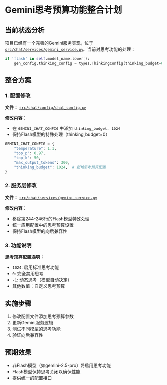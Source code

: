 # Gemini思考预算功能整合计划

## 当前状态分析

项目已经有一个完善的Gemini服务实现，位于 [`src/chat/services/gemini_service.py`](src/chat/services/gemini_service.py)。当前对思考功能的处理：

```python
if 'flash' in self.model_name.lower():
    gen_config.thinking_config = types.ThinkingConfig(thinking_budget=0)
```

## 整合方案

### 1. 配置修改

**文件：** [`src/chat/config/chat_config.py`](src/chat/config/chat_config.py)

**修改内容：**
- 在 `GEMINI_CHAT_CONFIG` 中添加 `thinking_budget: 1024`
- 保持Flash模型的特殊处理（thinking_budget=0）

```python
GEMINI_CHAT_CONFIG = {
    "temperature": 1.1,
    "top_p": 0.97,
    "top_k": 50,
    "max_output_tokens": 300,
    "thinking_budget": 1024,  # 新增思考预算配置
}
```

### 2. 服务层修改

**文件：** [`src/chat/services/gemini_service.py`](src/chat/services/gemini_service.py)

**修改内容：**
- 移除第244-246行的Flash模型特殊处理
- 统一应用配置中的思考预算设置
- 保持Flash模型的向后兼容性

### 3. 功能说明

**思考预算配置选项：**
- `1024`: 启用标准思考功能
- `0`: 完全禁用思考
- `-1`: 动态思考（模型自动决定）
- 其他数值：自定义思考预算

## 实施步骤

1. 修改配置文件添加思考预算参数
2. 更新Gemini服务逻辑
3. 测试不同模型的思考功能
4. 验证向后兼容性

## 预期效果

- 非Flash模型（如gemini-2.5-pro）将启用思考功能
- Flash模型保持思考关闭以确保性能
- 提供统一的配置接口